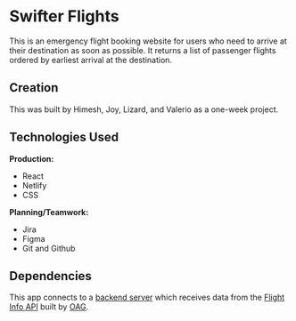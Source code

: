 # Swifter Flights

This is an emergency flight booking website for users who need to arrive at their destination as soon as possible. It returns a list of passenger flights ordered by earliest arrival at the destination.

## Creation

This was built by Himesh, Joy, Lizard, and Valerio as a one-week project.

## Technologies Used

<b>Production:</b>

<ul>
<li>React</li>
<li>Netlify</li>
<li>CSS</li>
</ul>

<b>Planning/Teamwork:</b>

<ul>
<li>Jira</li>
<li>Figma</li>
<li>Git and Github</li>
</ul>

## Dependencies

This app connects to a [backend server](https://github.com/SchoolOfCode/w8_project_back-end-fujin) which receives data from the [Flight Info API](https://developers.oag.com/api-details#api=flight-info&operation=get-flights) built by [OAG](https://www.oag.com/).
